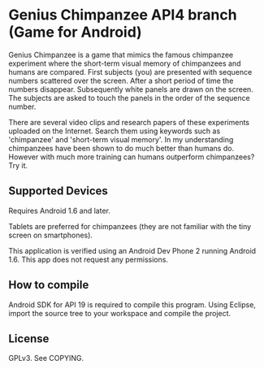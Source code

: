 # Genius Chimpanzee API4 branch (Game for Android)

Genius Chimpanzee is a game that mimics the famous chimpanzee experiment where the short-term visual memory of chimpanzees and humans are compared.
First subjects (you) are presented with sequence numbers scattered over the screen.
After a short period of time the numbers disappear.
Subsequently white panels are drawn on the screen.
The subjects are asked to touch the panels in the order of the sequence number.

There are several video clips and research papers of these experiments uploaded on the Internet.
Search them using keywords such as 'chimpanzee' and 'short-term visual memory'.
In my understanding chimpanzees have been shown to do much better than humans do.
However with much more training can humans outperform chimpanzees?
Try it.

## Supported Devices

Requires Android 1.6 and later.

Tablets are preferred for chimpanzees (they are not familiar with the tiny screen on smartphones).

This application is verified using an Android Dev Phone 2 running Android 1.6.
This app does not request any permissions.

## How to compile

Android SDK for API 19 is required to compile this program.
Using Eclipse, import the source tree to your workspace and compile the project.

## License

GPLv3. See COPYING.
